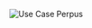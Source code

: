 ![Use Case Perpus](https://github.com/user-attachments/assets/eafc12e0-aa44-4eca-9714-6e943bcb6acd)
